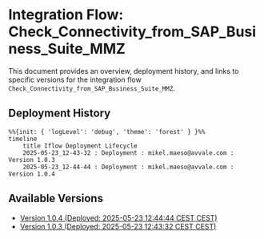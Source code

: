 # Integration Flow: Check_Connectivity_from_SAP_Business_Suite_MMZ

This document provides an overview, deployment history, and links to specific versions for the integration flow `Check_Connectivity_from_SAP_Business_Suite_MMZ`.

## Deployment History
<!-- DEPLOYMENT_TIMELINE_START -->
```mermaid
%%{init: { 'logLevel': 'debug', 'theme': 'forest' } }%%
timeline
    title Iflow Deployment Lifecycle
    2025-05-23_12-43-32 : Deployment : mikel.maeso@avvale.com : Version 1.0.3
    2025-05-23_12-44-44 : Deployment : mikel.maeso@avvale.com : Version 1.0.4
```
<!-- DEPLOYMENT_TIMELINE_END -->

## Available Versions
<!-- VERSION_LINKS_START -->
- [Version 1.0.4 (Deployed: 2025-05-23 12:44:44 CEST CEST)](./1.0.4/readme.md)
- [Version 1.0.3 (Deployed: 2025-05-23 12:43:32 CEST CEST)](./1.0.3/readme.md)
<!-- VERSION_LINKS_END -->